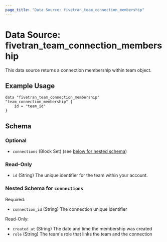 ```yaml
---
page_title: "Data Source: fivetran_team_connection_membership"
---
```


# Data Source: fivetran_team_connection_membership

This data source returns a connection membership within team object.

## Example Usage

```hcl
data "fivetran_team_connection_membership" "team_connection_membership" {
    id = "team_id"
}
```

<!-- schema generated by tfplugindocs -->
## Schema

### Optional

- `connections` (Block Set) (see [below for nested schema](#nestedblock--connections))

### Read-Only

- `id` (String) The unique identifier for the team within your account.

<a id="nestedblock--connections"></a>
### Nested Schema for `connections`

Required:

- `connection_id` (String) The connection unique identifier

Read-Only:

- `created_at` (String) The date and time the membership was created
- `role` (String) The team's role that links the team and the connection